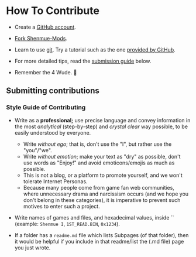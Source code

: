 # How To Contribute

* Create a [GitHub account](https://github.com/signup/free).

* [Fork Shenmue-Mods](https://github.com/Shenmue-Mods/Shenmue-Mods/fork).

* Learn to use [git](http://git-scm.com). Try a tutorial such as the one [provided by GitHub](http://try.GitHub.io/levels/1/challenges/1).

* For more detailed tips, read the [submission guide](https://github.com/Shenmue-Mods/Shenmue-Mods/blob/master/CONTRIBUTING.md#submitting-contributions) below.

* Remember the 4 Wude. :pray:

## Submitting contributions

### Style Guide of Contributing

* Write as a **professional;** use precise language and convey information in the most *analytical* (step-by-step) and *crystal clear* way possible, to be easily understood by everyone.

  * Write *without ego*; that is, don't use the "I", but rather use the "you"/"we".
  * Write *without emotion*; make your text as "dry" as possible, don't use words as "Enjoy!" and avoid emoticons/emojis as much as possible.
  * This is not a blog, or a platform to promote yourself, and we won't tolerate Internet Personas.
  * Because many people come from game fan web communities, where unnecessary drama and narcissism occurs (and we hope you don't belong in these categories), it is imperative to prevent such motives to enter such a project.

* Write names of games and files, and hexadecimal values, inside \`\` (example: `Shenmue I`, `1ST_READ.BIN`, `0x1234`).
* If a folder has a `readme.md` file which lists Subpages (of that folder), then it would be helpful if you include in that readme/list the (.md file) page you just wrote.

